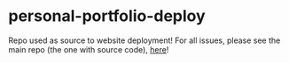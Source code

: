 # personal-portfolio-deploy

Repo used as source to website deployment! For all issues, please see the main repo (the one with source code), [here](https://github.com/AugustDG/personal-portfolio)! 
